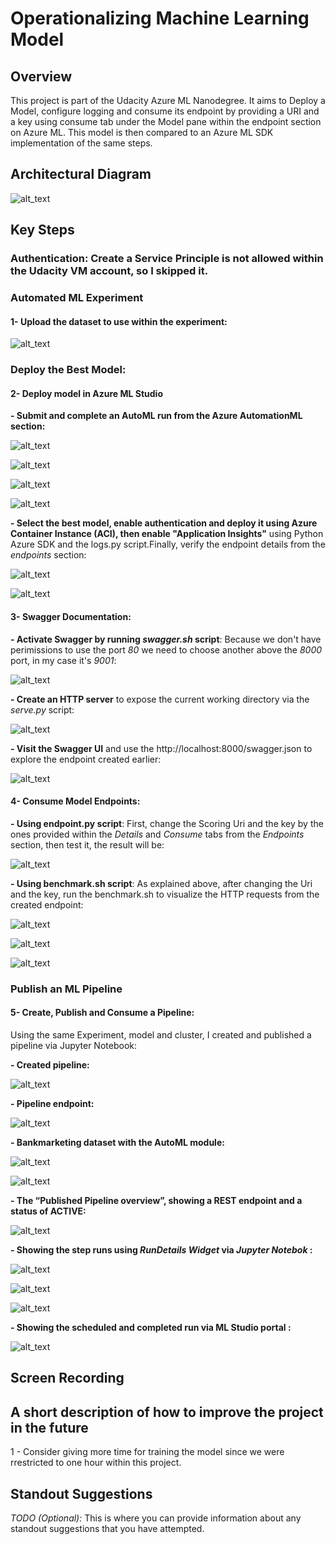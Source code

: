 # Operationalizing Machine Learning Model

## Overview 

This project is part of the Udacity Azure ML Nanodegree. It aims to Deploy a Model, configure logging and consume its endpoint by providing a URI and a key using consume tab under the Model pane within the endpoint section on Azure ML. This model is then compared to an Azure ML SDK implementation of the same steps.

## Architectural Diagram

![alt_text](Screenshots/ArchitecturalDiagram.png)

## Key Steps

### Authentication: Create a Service Principle is not allowed within the Udacity VM account, so I skipped it.

### Automated ML Experiment

#### 1- Upload the dataset to use within the experiment:
   
   ![alt_text](Screenshots/BankMarketingDataset.png)
### Deploy the Best Model: 

#### 2- Deploy model in Azure ML Studio

   **- Submit and complete an AutoML run from the Azure AutomationML section:**
   
   ![alt_text](Screenshots/AutoMLCreated.png)
   
   ![alt_text](Screenshots/CompletedExperiment.png)
   
   ![alt_text](Screenshots/AdditionalConfigFroMLExperiment.png)
   
   ![alt_text](Screenshots/BestModel.png)
   
   **- Select the best model, enable  authentication and deploy it using Azure Container Instance (ACI), then enable "Application Insights"** using Python Azure SDK and the logs.py script.Finally, verify the endpoint details from the _endpoints_ section:
   
   ![alt_text](Screenshots/RunnedLogScript.png)
   
   ![alt_text](Screenshots/EnabledAppInsights.png)
   
#### 3- Swagger Documentation:
   
   **- Activate Swagger by running _swagger.sh_ script**: Because we don't have perimissions to use the port _80_ we need to choose another above the _8000_ port, in my case it's _9001_:
   
   ![alt_text](Screenshots/RunningSwagger.png)
   
   **- Create an HTTP server** to expose the current working directory via the _serve.py_ script:
   
   ![alt_text](Screenshots/RunServe.png)
   
   **- Visit the Swagger UI** and use the http://localhost:8000/swagger.json to explore the endpoint created earlier:
   
   ![alt_text](Screenshots/SwaggerDeployedModel.png)
   
   #### 4- Consume Model Endpoints:
   
   **- Using endpoint.py script**: First, change the Scoring Uri and the key by the ones provided within the _Details_ and _Consume_ tabs from the _Endpoints_ section, then test it, the result will be:
   
   ![alt_text](Screenshots/EndpointResult.png)
   
   **- Using benchmark.sh script**: As explained above, after changing the Uri and the key, run the benchmark.sh to visualize the HTTP requests from the created endpoint: 
   
   ![alt_text](Screenshots/ApachFromBenchmark.png)
   
   ![alt_text](Screenshots/ApachFromBenchMark2.png)
   
   ![alt_text](Screenshots/ApacheResult.png)
   
   ### Publish an ML Pipeline
   
   #### 5- Create, Publish and Consume a Pipeline:
   
   Using the same Experiment, model and cluster, I created and published a pipeline via Jupyter Notebook:
   
   **- Created pipeline:** 
   
   ![alt_text](Screenshots/Pipelines.png)
   
   **- Pipeline endpoint:** 
   
   ![alt_text](Screenshots/PipelineEndpoint.png)
   
   **- Bankmarketing dataset with the AutoML module:** 
   
   
   ![alt_text](Screenshots/DataSetWithAzureMLModels.png)
   
   
   ![alt_text](Screenshots/DataSetWithAzureMLModelsDetails.png)
   
   **- The “Published Pipeline overview”, showing a REST endpoint and a status of ACTIVE:**
   
   ![alt_text](Screenshots/PublishedPipelinewithActiveStatus.png)
   
   **- Showing the step runs using _RunDetails Widget_ via _Jupyter Notebok_ :**
   
   ![alt_text](Screenshots/StetpsRunsWidget.png)
   
   ![alt_text](Screenshots/StetpsRunsWidgetDetails1.png)
   
   ![alt_text](Screenshots/StetpsRunsWidgetDetails2.png)
   
   **- Showing the scheduled and completed run via ML Studio portal :**
   
   ![alt_text](Screenshots/PipelineCompletedInML.png)

## Screen Recording
  

## A short description of how to improve the project in the future

1 - Consider giving more time for training the model since we were rrestricted to one hour within this project.



## Standout Suggestions
*TODO (Optional):* This is where you can provide information about any standout suggestions that you have attempted.
